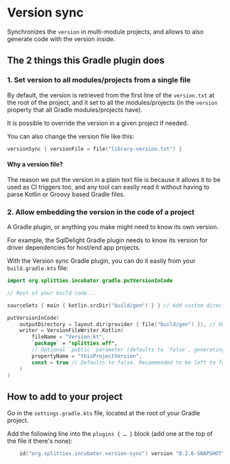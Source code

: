 # Version sync

Synchronizes the `version` in multi-module projects, and allows to also generate code with the version inside.

## The 2 things this Gradle plugin does

### 1. Set version to all modules/projects from a single file

By default, the version is retrieved from the first line of the `version.txt` at the root of the project,
and it set to all the modules/projects (in the `version` property that all Gradle modules/projects have).

It is possible to override the version in a given project if needed.

You can also change the version file like this:

```gradle.kts
versionSync { versionFile = file("library-version.txt") }
```

#### Why a version **file**?

The reason we put the version in a plain text file is because it allows it to be used as CI triggers too,
and any tool can easily read it without having to parse Kotlin or Groovy based Gradle files.

### 2. Allow embedding the version in the code of a project

A Gradle plugin, or anything you make might need to know its own version.

For example, the SqlDelight Gradle plugin needs to know its version for driver dependencies for host/end app projects. 

With the Version sync Gradle plugin, you can do it easily from your `build.gradle.kts` file:

```gradle.kts
import org.splitties.incubator.gradle.putVersionInCode

// Rest of your build code...

sourceSets { main { kotlin.srcDir("build/gen") } } // Add custom directory for generated code

putVersionInCode(
    outputDirectory = layout.dir(provider { file("build/gen") }), // Output in the same custom directory
    writer = VersionFileWriter.Kotlin(
        fileName = "Version.kt",
        `package` = "splitties.wff",
        // Optional `public` parameter (defaults to `false`, generating `internal` visibility).
        propertyName = "thisProjectVersion",
        const = true // Defaults to false. Recommended to be left to false if made public.
    )
)
```

## How to add to your project

Go in the `settings.gradle.kts` file, located at the root of your Gradle project.

Add the following line into the `plugins { … }` block (add one at the top of the file it there's none):

```gradle.kts
    id("org.splitties.incubator.version-sync") version "0.2.6-SNAPSHOT"
```
